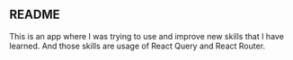 ## README

This is an app where I was trying to use and improve new skills that I have learned. And those skills are usage of React Query and React Router.
